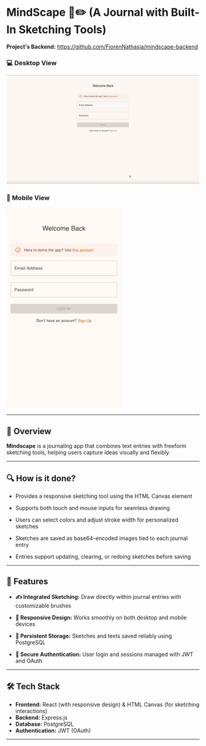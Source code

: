 # MindScape 🧠✏️ (A Journal with Built-In Sketching Tools)

**Project's Backend:** https://github.com/FiorenNathasia/mindscape-backend

### 💻 Desktop View

![Desktop Demo](public/gif/desktop.gif)

### 📱 Mobile View

<img src="public/gif/mobile.gif" alt="Mobile Demo" width="300" />

---

## 🧠 Overview

**Mindscape** is a journaling app that combines text entries with freeform sketching tools, helping users capture ideas visually and flexibly.

---

## 🔍 How is it done?

- Provides a responsive sketching tool using the HTML Canvas element

- Supports both touch and mouse inputs for seamless drawing

- Users can select colors and adjust stroke width for personalized sketches

- Sketches are saved as base64-encoded images tied to each journal entry

- Entries support updating, clearing, or redoing sketches before saving

---

## 🚀 Features

- **✍️ Integrated Sketching:** Draw directly within journal entries with customizable brushes

- **📱 Responsive Design:** Works smoothly on both desktop and mobile devices

- **💾 Persistent Storage:** Sketches and texts saved reliably using PostgreSQL

- **🔐 Secure Authentication:** User login and sessions managed with JWT and OAuth

---

## 🛠️ Tech Stack

- **Frontend:** React (with responsive design) & HTML Canvas (for sketching interactions)
- **Backend:** Express.js
- **Database:** PostgreSQL
- **Authentication:** JWT (OAuth)

---
